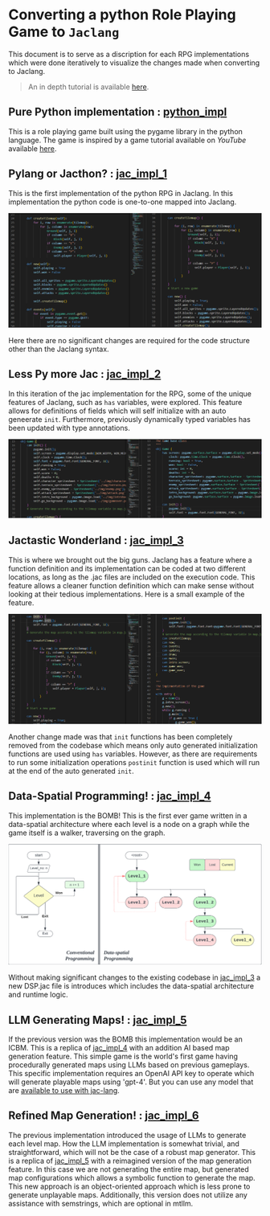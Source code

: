 # Converting a python Role Playing Game to ```Jaclang```

This document is to serve as a discription for each RPG implementations which were done iteratively to visualize the changes made when converting to Jaclang.

> An in depth tutorial is available [here](./RPG_DSP_journey.md).

## Pure Python implementation : [python_impl](./python_impl/)

This is a role playing game built using the pygame library in the python language. The game is inspired by a game tutorial available on _YouTube_ available [here](<https://www.youtube.com/playlist?list=PLkkm3wcQHjT7gn81Wn-e78cAyhwBW3FIc>).

## Pylang or Jacthon? : [jac_impl_1](./jac_impl/jac_impl_1/)

This is the first implementation of the python RPG in Jaclang. In this implementation the python code is one-to-one mapped into Jaclang.

![Py vs Jac_1](./Diagrams/Jac_impl_1_comparison.png)

Here there are no significant changes are required for the code structure other than the Jaclang syntax.

## Less Py more Jac : [jac_impl_2](./jac_impl/jac_impl_2/)

In this iteration of the jac implementation for the RPG, some of the unique features of Jaclang, such as ```has``` variables, were explored. This feature allows for definitions of fields which will self initialize with an auto geneerate ```init```. Furthermore, previously dynamically typed variables has been updated with type annotations.

![Jac_1 Vs Jac_2](./Diagrams/Jac_impl_2_comparison.png)

## Jactastic Wonderland : [jac_impl_3](./jac_impl/jac_impl_3/)

This is where we brought out the big guns. Jaclang has a feature where a function definition and its implementation can be coded at two different locations, as long as the .jac files are included on the execution code. This feature allows a cleaner function definition which can make sense without looking at their tedious implementations. Here is a small example of the feature.

![Jac_2 Vs Jac3](./Diagrams/Jac_impl_3_comparison.png)

Another change made was that ```init``` functions has been completely removed from the codebase which means only auto generated initialization functions are used using ```has``` variables. However, as there are requirements to run some initialization operations ```postinit``` function is used which will run at the end of the auto generated ```init```.

## Data-Spatial Programming! : [jac_impl_4](./jac_impl/jac_impl_4/)

This implementation is the BOMB! This is the first ever game written in a data-spatial architecture where each level is a node on a graph while the game itself is a walker, traversing on the graph.

![DSP](./Diagrams/RPG%20Space%20-%20DSP.png)

Without making significant changes to the existing codebase in [jac_impl_3](./jac_impl/jac_impl_3/) a new DSP.jac file is introduces which includes the data-spatial architecture and runtime logic.

## LLM Generating Maps! : [jac_impl_5](./jac_impl/jac_impl_5/)

If the previous version was the BOMB this implementation would be an ICBM. This is a replica of [jac_impl_4](./jac_impl/jac_impl_4/) with an addition AI based map generation feature. This simple game is the world's first game having procedurally generated maps using LLMs based on previous gameplays. This specific implementation requires an OpenAI API key to operate which will generate playable maps using 'gpt-4'. But you can use any model that are [available to use with jac-lang](https://www.jac-lang.org//learn/with_llm/).

## Refined Map Generation! : [jac_impl_6](./jac_impl/jac_impl_6/)

The previous implementation introduced the usage of LLMs to generate each level map. How the LLM implementation is somewhat trivial, and straightforward, which will not be the case of a robust map generator. This is a replica of [jac_impl_5](./jac_impl/jac_impl_5/) with a reimagined version of the map generation feature. In this case we are not generating the entire map, but generated map configurations which allows a symbolic function to generate the map. This new approach is an object-oriented approach which is less prone to generate unplayable maps. Additionally, this version does not utilize any assistance with semstrings, which are optional in mtllm.
